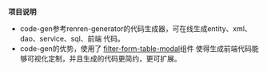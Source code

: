 **项目说明** 
- code-gen参考renren-generator的代码生成器，可在线生成entity、xml、dao、service、sql、前端 代码。
- code-gen的优势，使用了 [filter-form-table-modal](https://www.npmjs.com/package/filter-form-table-modal)组件 使得生成前端代码能够可视化定制，并且生成的代码更简约，更可扩展。
